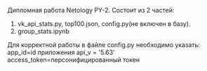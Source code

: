 Дипломная работа Netology PY-2.
Состоит из 2 частей:
1. vk_api_stats.py, top100.json, config.py(не включен в базу).
2. group_stats.ipynb

Для корректной работы в файле config.py необходимо указать:
    app_id=id приложения
    api_v = '5.63'
    access_token=персонифицированный токен

